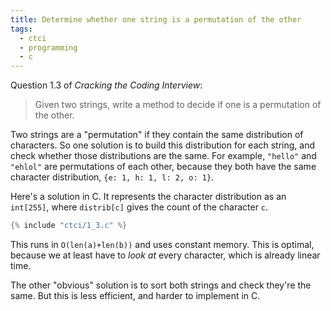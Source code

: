 ```yaml
---
title: Determine whether one string is a permutation of the other
tags:
  - ctci
  - programming
  - c
---
```


Question 1.3 of _Cracking the Coding Interview_:

> Given two strings, write a method to decide if one is a permutation of the other.

Two strings are a "permutation" if they contain the same distribution of characters.
So one solution is to build this distribution for each string,
and check whether those distributions are the same.
For example, `"hello"` and `"ehlol"` are permutations of each other,
because they both have the same character distribution,
`{e: 1, h: 1, l: 2, o: 1}`.

Here's a solution in C.
It represents the character distribution as an `int[255]`,
where `distrib[c]` gives the count of the character `c`.

```c
{% include "ctci/1_3.c" %}
```

This runs in `O(len(a)+len(b))` and uses constant memory.
This is optimal,
because we at least have to _look at_ every character,
which is already linear time.

The other "obvious" solution
is to sort both strings and check they're the same.
But this is less efficient,
and harder to implement in C.
